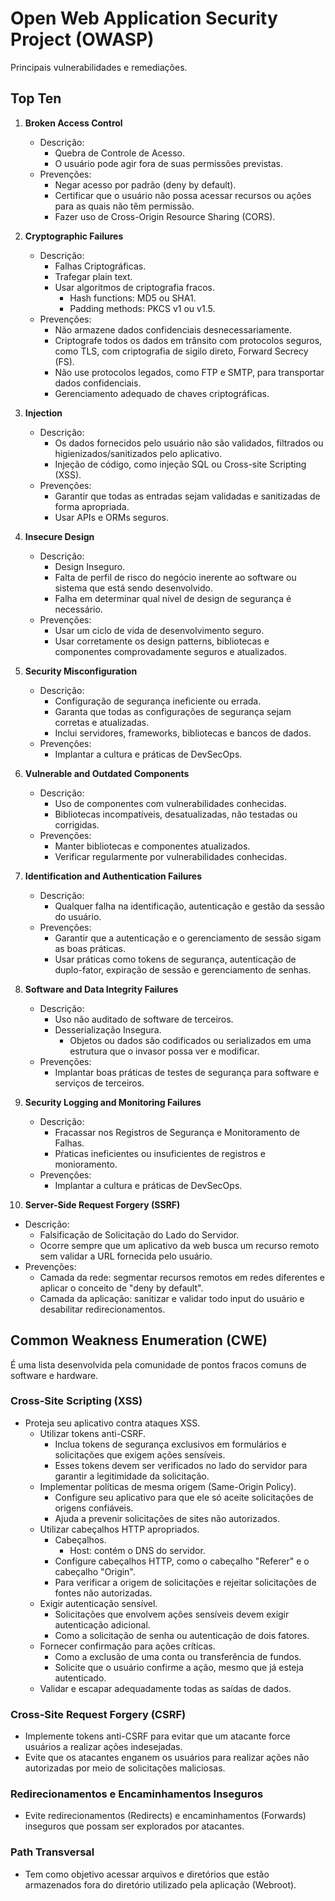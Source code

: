 # Open Web Application Security Project (OWASP)

Principais vulnerabilidades e remediações.

## Top Ten

1. **Broken Access Control**

   - Descrição:
     - Quebra de Controle de Acesso.
     - O usuário pode agir fora de suas permissões previstas.
   - Prevenções:
     - Negar acesso por padrão (deny by default).
     - Certificar que o usuário não possa acessar recursos ou ações para as quais não têm permissão.
     - Fazer uso de Cross-Origin Resource Sharing (CORS).

2. **Cryptographic Failures**

   - Descrição:
     - Falhas Criptográficas.
     - Trafegar plain text.
     - Usar algoritmos de criptografia fracos.
       - Hash functions: MD5 ou SHA1.
       - Padding methods: PKCS v1 ou v1.5.
   - Prevenções:
     - Não armazene dados confidenciais desnecessariamente.
     - Criptografe todos os dados em trânsito com protocolos seguros, como TLS, com criptografia de sigilo direto, Forward Secrecy (FS).
     - Não use protocolos legados, como FTP e SMTP, para transportar dados confidenciais.
     - Gerenciamento adequado de chaves criptográficas.

3. **Injection**

   - Descrição:
     - Os dados fornecidos pelo usuário não são validados, filtrados ou higienizados/sanitizados pelo aplicativo.
     - Injeção de código, como injeção SQL ou Cross-site Scripting (XSS).
   - Prevenções:
     - Garantir que todas as entradas sejam validadas e sanitizadas de forma apropriada.
     - Usar APIs e ORMs seguros.

4. **Insecure Design**

   - Descrição:
     - Design Inseguro.
     - Falta de perfil de risco do negócio inerente ao software ou sistema que está sendo desenvolvido.
     - Falha em determinar qual nível de design de segurança é necessário.
   - Prevenções:
     - Usar um ciclo de vida de desenvolvimento seguro.
     - Usar corretamente os design patterns, bibliotecas e componentes comprovadamente seguros e atualizados.

5. **Security Misconfiguration**

   - Descrição:
     - Configuração de segurança ineficiente ou errada.
     - Garanta que todas as configurações de segurança sejam corretas e atualizadas.
     - Inclui servidores, frameworks, bibliotecas e bancos de dados.
   - Prevenções:
     - Implantar a cultura e práticas de DevSecOps.

6. **Vulnerable and Outdated Components**

   - Descrição:
     - Uso de componentes com vulnerabilidades conhecidas.
     - Bibliotecas incompatíveis, desatualizadas, não testadas ou corrigidas.
   - Prevenções:
     - Manter bibliotecas e componentes atualizados.
     - Verificar regularmente por vulnerabilidades conhecidas.

7. **Identification and Authentication Failures**

   - Descrição:
     - Qualquer falha na identificação, autenticação e gestão da sessão do usuário.
   - Prevenções:
     - Garantir que a autenticação e o gerenciamento de sessão sigam as boas práticas.
     - Usar práticas como tokens de segurança, autenticação de duplo-fator, expiração de sessão e gerenciamento de senhas.

8. **Software and Data Integrity Failures**

   - Descrição:
     - Uso não auditado de software de terceiros.
     - Desserialização Insegura.
       - Objetos ou dados são codificados ou serializados em uma estrutura que o invasor possa ver e modificar.
   - Prevenções:
     - Implantar boas práticas de testes de segurança para software e serviços de terceiros.

9. **Security Logging and Monitoring Failures**

   - Descrição:
     - Fracassar nos Registros de Segurança e Monitoramento de Falhas.
     - Pŕaticas ineficientes ou insuficientes de registros e monioramento.
   - Prevenções:
     - Implantar a cultura e práticas de DevSecOps.

10. **Server-Side Request Forgery (SSRF)**

- Descrição:
  - Falsificação de Solicitação do Lado do Servidor.
  - Ocorre sempre que um aplicativo da web busca um recurso remoto sem validar a URL fornecida pelo usuário.
- Prevenções:
  - Camada da rede: segmentar recursos remotos em redes diferentes e aplicar o conceito de "deny by default".
  - Camada da aplicação: sanitizar e validar todo input do usuário e desabilitar redirecionamentos.

## Common Weakness Enumeration (CWE)

É uma lista desenvolvida pela comunidade de pontos fracos comuns de software e hardware.

### Cross-Site Scripting (XSS)

- Proteja seu aplicativo contra ataques XSS.
  - Utilizar tokens anti-CSRF.
    - Inclua tokens de segurança exclusivos em formulários e solicitações que exigem ações sensíveis.
    - Esses tokens devem ser verificados no lado do servidor para garantir a legitimidade da solicitação.
  - Implementar políticas de mesma origem (Same-Origin Policy).
    - Configure seu aplicativo para que ele só aceite solicitações de origens confiáveis.
    - Ajuda a prevenir solicitações de sites não autorizados.
  - Utilizar cabeçalhos HTTP apropriados.
    - Cabeçalhos.
      - Host: contém o DNS do servidor.
    - Configure cabeçalhos HTTP, como o cabeçalho "Referer" e o cabeçalho "Origin".
    - Para verificar a origem de solicitações e rejeitar solicitações de fontes não autorizadas.
  - Exigir autenticação sensível.
    - Solicitações que envolvem ações sensíveis devem exigir autenticação adicional.
    - Como a solicitação de senha ou autenticação de dois fatores.
  - Fornecer confirmação para ações críticas.
    - Como a exclusão de uma conta ou transferência de fundos.
    - Solicite que o usuário confirme a ação, mesmo que já esteja autenticado.
  - Validar e escapar adequadamente todas as saídas de dados.

### Cross-Site Request Forgery (CSRF)

- Implemente tokens anti-CSRF para evitar que um atacante force usuários a realizar ações indesejadas.
- Evite que os atacantes enganem os usuários para realizar ações não autorizadas por meio de solicitações maliciosas.

### Redirecionamentos e Encaminhamentos Inseguros

- Evite redirecionamentos (Redirects) e encaminhamentos (Forwards) inseguros que possam ser explorados por atacantes.

### Path Transversal

- Tem como objetivo acessar arquivos e diretórios que estão armazenados fora do diretório utilizado pela aplicação (Webroot).

